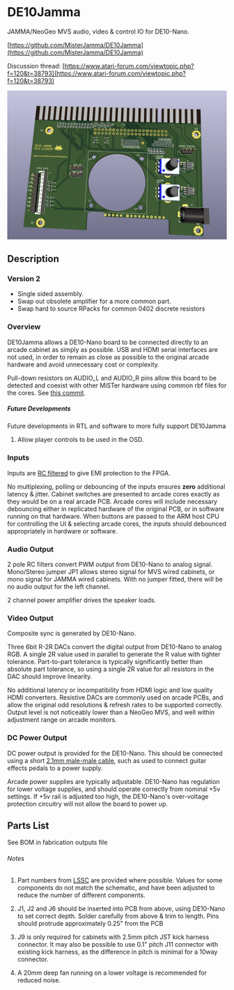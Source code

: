 # DE10Jamma

JAMMA/NeoGeo MVS audio, video & control IO for DE10-Nano.

[https://github.com/MisterJamma/DE10Jamma](https://github.com/MisterJamma/DE10Jamma)

Discussion thread: [https://www.atari-forum.com/viewtopic.php?f=120&t=38793](https://www.atari-forum.com/viewtopic.php?f=120&t=38793)

![Imgur](DE10Jamma.jpg)

## Description

### Version 2
* Single sided assembly.
* Swap out obsolete amplifier for a more common part.
* Swap hard to source RPacks for common 0402 discrete resistors

### Overview
DE10Jamma allows a DE10-Nano board to be connected directly to an arcade cabinet as simply as possible. USB and HDMI serial interfaces are not used, in order to remain as close as possible to the original arcade hardware and avoid unnecessary cost or complexity.

Pull-down resistors on AUDIO_L and AUDIO_R pins allow this board to be detected and coexist with other MiSTer hardware using common rbf files for the cores. See [this commit](https://github.com/MisterJamma/Arcade-GnG_MiSTer/commit/6c7786a7f790a5277f337f6b245e99f6ca4c25ff).

##### Future Developments
Future developments in RTL and software to more fully support DE10Jamma

1. Allow player controls to be used in the OSD.

### Inputs
Inputs are [RC filtered](https://wiki.neogeodev.org/index.php?title=CRE401) to give EMI protection to the FPGA.

No multiplexing, polling or debouncing of the inputs ensures **zero** additional latency & jitter. Cabinet switches are presented to arcade cores exactly as they would be on a real arcade PCB. Arcade cores will include necessary debouncing either in replicated hardware of the original PCB, or in software running on that hardware. When buttons are passed to the ARM host CPU for controlling the UI & selecting arcade cores, the inputs should debounced appropriately in hardware or software.

### Audio Output
2 pole RC filters convert PWM output from DE10-Nano to analog signal. Mono/Stereo jumper JP1 allows stereo signal for MVS wired cabinets, or mono signal for JAMMA wired cabinets. With no jumper fitted, there will be no audio output for the left channel.

2 channel power amplifier drives the speaker loads.

### Video Output
Composite sync is generated by DE10-Nano.

Three 6bit R-2R DACs convert the digital output from DE10-Nano to analog RGB. A single 2R value used in parallel to generate the R value with tighter tolerance. Part-to-part tolerance is typically significantly better than absolute part tolerance, so using a single 2R value for all resistors in the DAC should improve linearity.

No additional latency or incompatibility from HDMI logic and low quality HDMI converters. Resistive DACs are commonly used on arcade PCBs, and allow the original odd resolutions & refresh rates to be supported correctly. Output level is not noticeably lower than a NeoGeo MVS, and well within adjustment range on arcade monitors.

### DC Power Output
DC power output is provided for the DE10-Nano. This should be connected using a short [2.1mm male-male cable](https://www.google.com/search?q=2.1mm+male+to+male&tbm=isch), such as used to connect guitar effects pedals to a power supply.

Arcade power supplies are typically adjustable. DE10-Nano has regulation for lower voltage supplies, and should operate correctly from nominal +5v settings. If +5v rail is adjusted too high, the DE10-Nano's over-voltage protection circuitry will not allow the board to power up.

## Parts List
See BOM in fabrication outputs file

###### Notes
   1. Part numbers from [LSSC](https://lcsc.com/) are provided where possible. Values for some components do not match the schematic, and have been adjusted to reduce the number of different components.

   1. J1, J2 and J6 should be inserted into PCB from above, using DE10-Nano to set correct depth. Solder carefully from above & trim to length. Pins should protrude approximately 0.25" from the PCB

   1. J9 is only required for cabinets with 2.5mm pitch JST kick harness connector. It may also be possible to use 0.1" pitch J11 connector with existing kick harness, as the difference in pitch is minimal for a 10way connector.

   1. A 20mm deep fan running on a lower voltage is recommended for reduced noise.
